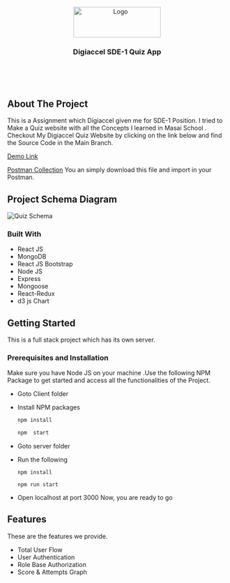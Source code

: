 
<!-- # marked-waves-859 -->

<br />
<div align="center">
  <a href="[https://github.com/rushi2784/Digiaccel-SDE-1-Quiz-App](https://github.com/rushi2784/Digiaccel-SDE-1-Quiz-App)">
    <img src="https://digiaccel.in/digiaccel.svg" alt="Logo" width="200" height="70">
  </a>

<h3 align="center">Digiaccel  SDE-1 Quiz App</h3>

  
</div>
<br/>
<br/>



<br/>

<!-- ABOUT THE PROJECT -->

## About The Project

This is a Assignment which Digiaccel given me for SDE-1 Position.
I tried to Make a Quiz website with all the Concepts I learned in Masai School . Checkout My Digiaccel Quiz Website  by clicking on the
link below and find the Source Code in the Main Branch.

[Demo Link](https://quiz-frontend-eight.vercel.app/)


[Postman Collection](https://drive.google.com/file/d/1PHiLlg4L-e8JDJVGqpk7pkvKYSwX8cTD/view?usp=sharing) You an simply download this file and import in your Postman. 



##  Project Schema Diagram

![Quiz Schema](https://user-images.githubusercontent.com/96285307/203134895-96b7082d-c2ad-453e-be8a-7d5744bdf6a5.png)
### Built With

- React JS
- MongoDB
- React JS Bootstrap
- Node JS
- Express
- Mongoose
- React-Redux
- d3 js Chart


<!-- GETTING STARTED -->

## Getting Started

This is a full stack project which has its own server. 

### Prerequisites and Installation

Make sure you have Node JS on your machine .Use the following NPM Package to get started and access all the functionalities of the Project.

- Goto Client folder

- Install NPM packages

  ```sh
  npm install

  npm  start
  ```

- Goto server folder
- Run the following

  ```
  npm install

  npm run start
  ```

- Open localhost at port 3000
  Now, you are ready to go
<!-- USAGE EXAMPLES -->

##  Features
These are the features we provide.
- Total User Flow
- User Authentication
- Role Base Authorization
- Score & Attempts Graph

